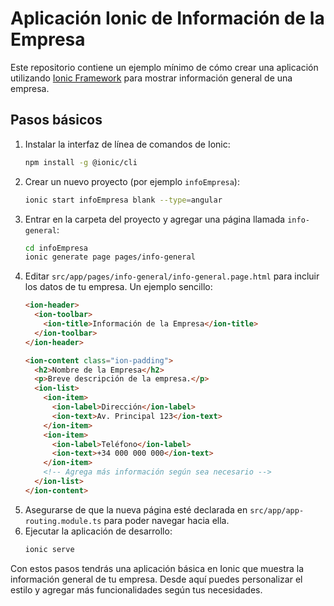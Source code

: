 # Aplicación Ionic de Información de la Empresa

Este repositorio contiene un ejemplo mínimo de cómo crear una aplicación
utilizando [Ionic Framework](https://ionicframework.com/) para mostrar
información general de una empresa.

## Pasos básicos

1. Instalar la interfaz de línea de comandos de Ionic:
   ```bash
   npm install -g @ionic/cli
   ```
2. Crear un nuevo proyecto (por ejemplo `infoEmpresa`):
   ```bash
   ionic start infoEmpresa blank --type=angular
   ```
3. Entrar en la carpeta del proyecto y agregar una página llamada
   `info-general`:
   ```bash
   cd infoEmpresa
   ionic generate page pages/info-general
   ```
4. Editar `src/app/pages/info-general/info-general.page.html` para
   incluir los datos de tu empresa. Un ejemplo sencillo:
   ```html
   <ion-header>
     <ion-toolbar>
       <ion-title>Información de la Empresa</ion-title>
     </ion-toolbar>
   </ion-header>

   <ion-content class="ion-padding">
     <h2>Nombre de la Empresa</h2>
     <p>Breve descripción de la empresa.</p>
     <ion-list>
       <ion-item>
         <ion-label>Dirección</ion-label>
         <ion-text>Av. Principal 123</ion-text>
       </ion-item>
       <ion-item>
         <ion-label>Teléfono</ion-label>
         <ion-text>+34 000 000 000</ion-text>
       </ion-item>
       <!-- Agrega más información según sea necesario -->
     </ion-list>
   </ion-content>
   ```
5. Asegurarse de que la nueva página esté declarada en
   `src/app/app-routing.module.ts` para poder navegar hacia ella.
6. Ejecutar la aplicación de desarrollo:
   ```bash
   ionic serve
   ```

Con estos pasos tendrás una aplicación básica en Ionic que muestra la
información general de tu empresa. Desde aquí puedes personalizar el
estilo y agregar más funcionalidades según tus necesidades.


